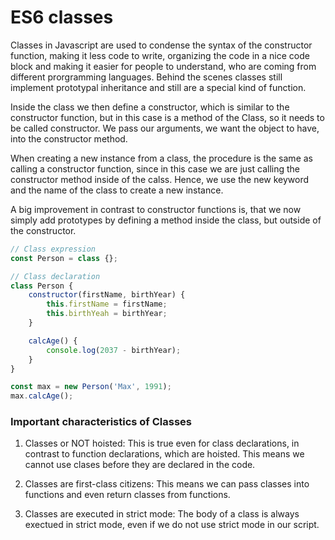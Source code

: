 # ES6 classes

Classes in Javascript are used to condense the syntax of the constructor function, making it less code to write, organizing the code in a nice code block and making it easier for people to understand, who are coming from different prorgramming languages. Behind the scenes classes still implement prototypal inheritance and still are a special kind of function.

Inside the class we then define a constructor, which is similar to the constructor function, but in this case is a method of the Class, so it needs to be called constructor. We pass our arguments, we want the object to have, into the constructor method.

When creating a new instance from a class, the procedure is the same as calling a constructor function, since in this case we are just calling the constructor method inside of the calss. Hence, we use the new keyword and the name of the class to create a new instance.

A big improvement in contrast to constructor functions is, that we now simply add prototypes by defining a method inside the class, but outside of the constructor.

```js
// Class expression
const Person = class {};

// Class declaration
class Person {
    constructor(firstName, birthYear) {
        this.firstName = firstName;
        this.birthYeah = birthYear;
    }

    calcAge() {
        console.log(2037 - birthYear);
    }
}

const max = new Person('Max', 1991);
max.calcAge();
```

### Important characteristics of Classes

1. Classes or NOT hoisted: This is true even for class declarations, in contrast to function declarations, which are hoisted. This means we cannot use clases before they are declared in the code.

2. Classes are first-class citizens: This means we can pass classes into functions and even return classes from functions.

3. Classes are executed in strict mode: The body of a class is always exectued in strict mode, even if we do not use strict mode in our script.